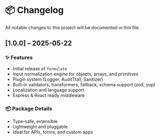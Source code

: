 # 📦 Changelog

All notable changes to this project will be documented in this file.

## [1.0.0] – 2025-05-22

### ✨ Features
- Initial release of `formulate`
- Input normalization engine for objects, arrays, and primitives
- Plugin system (Logger, AuditTrail, Sanitizer)
- Built-in validators, transformers, fallback, schema support (zod, yup)
- Localization and language support
- Express & React ready middleware

### 📦 Package Details
- Type-safe, extensible
- Lightweight and pluggable
- Ideal for APIs, forms, and custom apps


<!-- When releasing 1.1.0, just add a new section above with ## [1.0.0] – YYYY-MM-DD -->